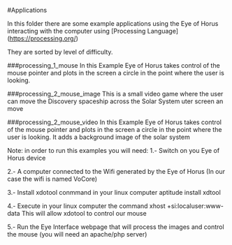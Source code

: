 #Applications

In this folder there are some example applications using the Eye of Horus interacting with the computer using
[Processing Language] (https://processing.org/)

They are sorted by level of difficulty.

###processing_1_mouse
In this Example Eye of Horus takes control of the mouse pointer and plots in the screen a circle in the point where the user is looking.

###processing_2_mouse_image
This is a small video game where the user can move the Discovery spaceship across the Solar System
uter screen an move

###processing_2_mouse_video
In this Example Eye of Horus takes control of the mouse pointer and plots in the screen a circle in the point where the user is looking.
It adds a background image of the solar system


Note: in order to run this examples you will need:
1.- Switch on you Eye of Horus device

2.- A computer connected to the Wifi generated by the Eye of Horus (In our case the wifi is named VoCore)

3.- Install xdotool conmmand in your linux computer
aptitude install xdtool

4.- Execute in your linux computer the command
xhost +si:localuser:www-data
This will allow xdotool to control our mouse

5.- Run the Eye Interface webpage that will process the images and control the mouse (you will need an apache/php server)

